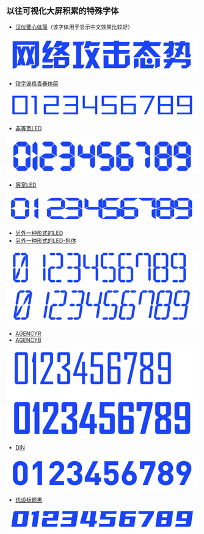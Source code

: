 ## 以往可视化大屏积累的特殊字体

- [汉仪菱心体简](fonts/%E6%B1%89%E4%BB%AA%E8%8F%B1%E5%BF%83%E4%BD%93%E7%AE%80.ttf)（该字体用于显示中文效果比较好）
<img src="imgs/%E6%B1%89%E4%BB%AA%E8%8F%B1%E5%BF%83%E4%BD%93%E7%AE%80.png">

- [锐字逼格青春体简](fonts/%E9%94%90%E5%AD%97%E9%80%BC%E6%A0%BC%E9%9D%92%E6%98%A5%E4%BD%93%E7%AE%802.0.TTF)
<img src="imgs/%E9%94%90%E5%AD%97%E9%80%BC%E6%A0%BC%E9%9D%92%E6%98%A5%E4%BD%93%E7%AE%80.png">

- [非等宽LED](fonts/UnidreamLED.ttf)
<img src="imgs/%E9%9D%9E%E7%AD%89%E5%AE%BDLED.png">

- [等宽LED](fonts/fzcy_gbk-webfont.woff)
<img src="imgs/%E7%AD%89%E5%AE%BDLED.png">

- [另外一种形式的LED](fonts/led16sgmnt2-Regular-2.ttf)
- [另外一种形式的LED-斜体](fonts/led16sgmnt2-Italic-1.ttf)
<img src="imgs/%E5%8F%A6%E5%A4%96%E4%B8%80%E7%A7%8D%E5%BD%A2%E5%BC%8F%E7%9A%84LED.png">

- [AGENCYR](fonts/AGENCYR.TTF)
- [AGENCYB](fonts/AGENCYB.TTF)
<img src="imgs/AGENCYR.png">

- [DIN](fonts/DIN-Bold.otf)
<img src="imgs/DIN.png">

- [优设标题黑](fonts/%E4%BC%98%E8%AE%BE%E6%A0%87%E9%A2%98%E9%BB%91.ttf)
<img src="imgs/%E4%BC%98%E8%AE%BE%E6%A0%87%E9%A2%98%E9%BB%91.png">